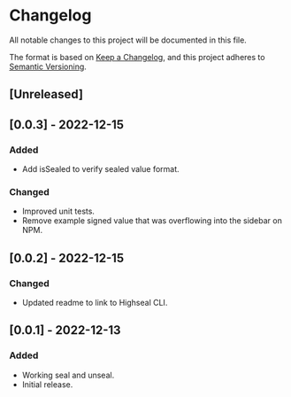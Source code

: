 # Changelog

All notable changes to this project will be documented in this file.

The format is based on [Keep a Changelog](https://keepachangelog.com/en/1.0.0/),
and this project adheres to [Semantic Versioning](https://semver.org/spec/v2.0.0.html).


## [Unreleased]

## [0.0.3] - 2022-12-15
### Added
- Add isSealed to verify sealed value format.
### Changed 
- Improved unit tests.
- Remove example signed value that was overflowing into the sidebar on NPM.

## [0.0.2] - 2022-12-15
### Changed 
- Updated readme to link to Highseal CLI.

## [0.0.1] - 2022-12-13
### Added
- Working seal and unseal.
- Initial release.
